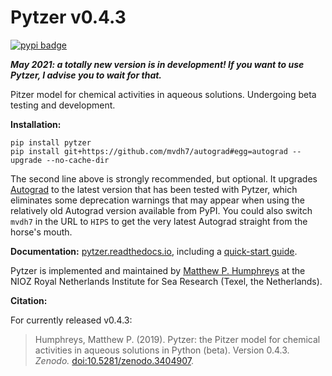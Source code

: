 # Pytzer v0.4.3

[![pypi badge](https://img.shields.io/pypi/v/pytzer.svg?style=popout)](https://pypi.org/project/pytzer/)

***May 2021: a totally new version is in development!  If you want to use Pytzer, I advise you to wait for that.***

Pitzer model for chemical activities in aqueous solutions. Undergoing beta testing and development.

**Installation:**

    pip install pytzer
    pip install git+https://github.com/mvdh7/autograd#egg=autograd --upgrade --no-cache-dir

The second line above is strongly recommended, but optional. It upgrades [Autograd](https://github.com/HIPS/autograd) to the latest version that has been tested with Pytzer, which eliminates some deprecation warnings that may appear when using the relatively old Autograd version available from PyPI. You could also switch `mvdh7` in the URL to `HIPS` to get the very latest Autograd straight from the horse's mouth.

**Documentation:** [pytzer.readthedocs.io](https://pytzer.readthedocs.io/en/latest/), including a [quick-start guide](https://pytzer.readthedocs.io/en/latest/quick-start/).

Pytzer is implemented and maintained by [Matthew P. Humphreys](https://mvdh.xyz) at the NIOZ Royal Netherlands Institute for Sea Research (Texel, the Netherlands).

**Citation:**

For currently released v0.4.3:

> Humphreys, Matthew P. (2019).  Pytzer: the Pitzer model for chemical activities in aqueous solutions in Python (beta).  Version 0.4.3.  *Zenodo.* [doi:10.5281/zenodo.3404907](https://doi.org/10.5281/zenodo.3404907).
